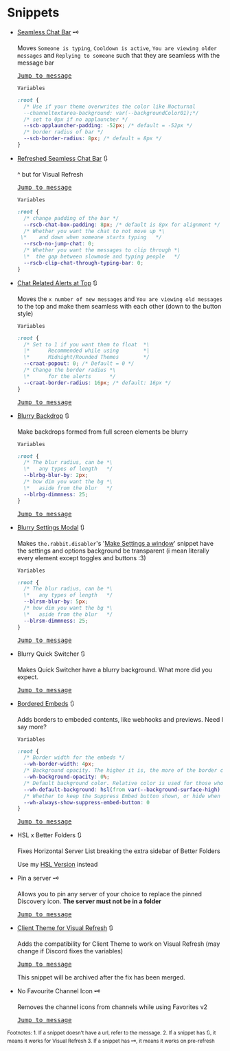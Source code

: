 # Snippets

- [Seamless Chat Bar](https://nspc911.github.io/themes/vencord/SeamlessChatBar.theme.css) 🗝

  Moves `Someone is typing`, `Cooldown is active`, `You are viewing older messages` and `Replying to someone` such that they are seamless with the message bar

  [<kbd>Jump to message</kbd>](https://discord.com/channels/1015060230222131221/1028106818368589824/1322496323202715689)

  `Variables`

  ```css
  :root {
    /* Use if your theme overwrites the color like Nocturnal
    --channeltextarea-background: var(--backgroundColor01);*/
    /* set to 0px if no applauncher */
    --scb-applauncher-padding: -52px; /* default = -52px */
    /* border radius of bar */
    --scb-border-radius: 8px; /* default = 8px */
  }
  ```

- [Refreshed Seamless Chat Bar](https://nspc911.github.io/themes/vencord/RefreshedSeamlessChatBar.theme.css) 🔃

  ^ but for Visual Refresh

  [<kbd>Jump to message</kbd>](https://discord.com/channels/1015060230222131221/1028106818368589824/1354738654148427786)

  `Variables`

  ```css
  :root {
    /* change padding of the bar */
    --rscb-chat-box-padding: 8px; /* default is 8px for alignment */
    /* Whether you want the chat to not move up *\
   \*    and down when someone starts typing   */
    --rscb-no-jump-chat: 0;
    /* Whether you want the messages to clip through *\
    \*  the gap between slowmode and typing people   */
    --rscb-clip-chat-through-typing-bar: 0;
  }
  ```

- [Chat Related Alerts at Top](https://nspc911.github.io/themes/vencord/ChatRelatedAlertsAtTop.theme.css) 🔃

  Moves the `x number of new messages` and `You are viewing old messages` to the top and make them seamless with each other (down to the button style)

  `Variables`

  ```css
  :root {
    /* Set to 1 if you want them to float  *\
    |*      Recommended while using        *|
    \*      Midnight/Rounded Themes        */
    --craat-popout: 0; /* Default = 0 */
    /* Change the border radius *\
    \*      for the alerts      */
    --craat-border-radius: 16px; /* default: 16px */
  }
  ```

  [<kbd>Jump to message</kbd>](https://discord.com/channels/1015060230222131221/1028106818368589824/1354756324285743216)

- [Blurry Backdrop](https://nspc911.github.io/themes/vencord/BlurryBackdrop.theme.css) 🔃

  Make backdrops formed from full screen elements be blurry

  `Variables`

  ```css
  :root {
    /* The blur radius, can be *\
    \*   any types of length   */
    --blrbg-blur-by: 2px;
    /* how dim you want the bg *\
    \*   aside from the blur   */
    --blrbg-dimmness: 25;
  }
  ```

  [<kbd>Jump to message</kbd>](https://discord.com/channels/1015060230222131221/1028106818368589824/1362083384829935920)

- [Blurry Settings Modal](https://nspc911.github.io/themes/vencord/BlurrySettingsModal.theme.css) 🔃

  Makes `the.rabbit.disabler`'s '[Make Settings a window](https://discord.com/channels/1015060230222131221/1028106818368589824/1353097168214425693)' snippet have the settings and options background be transparent (i mean literally every element except toggles and buttons :3)

  `Variables`

  ```css
  :root {
    /* The blur radius, can be *\
    \*   any types of length   */
    --blrsm-blur-by: 5px;
    /* how dim you want the bg *\
    \*   aside from the blur   */
    --blrsm-dimmness: 25;
  }
  ```

  [<kbd>Jump to message</kbd>](https://discord.com/channels/1015060230222131221/1028106818368589824/1362419625945464852)

- Blurry Quick Switcher 🔃

  Makes Quick Switcher have a blurry background. What more did you expect.

  [<kbd>Jump to message</kbd>](https://discord.com/channels/1015060230222131221/1028106818368589824/1362656483770372219)

- [Bordered Embeds](https://nspg911.github.io/themes/vencord/BorderedEmbeds.theme.css) 🔃

  Adds borders to embeded contents, like webhooks and previews. Need I say more?

  `Variables`

  ```css
  :root {
    /* Border width for the embeds */
    --wh-border-width: 4px;
    /* Background opacity. The higher it is, the more of the border color seeps through */
    --wh-background-opacity: 0%;
    /* Default background color. Relative color is used for those who use transparent themes */
    --wh-default-background: hsl(from var(--background-surface-high) h s l / 100%);
    /* Whether to keep the Suppress Embed button shown, or hide when not hovered on */
    --wh-always-show-suppress-embed-button: 0
  }
  ```

  [<kbd>Jump to message</kbd>](https://discord.com/channels/1015060230222131221/1028106818368589824/1402181676007821324)

- HSL x Better Folders 🔃

  Fixes Horizontal Server List breaking the extra sidebar of Better Folders

  Use my [HSL Version](https://nspc911.github.io/themes/vencord/HorizontalServerList.theme.css) instead

- Pin a server 🗝

  Allows you to pin any server of your choice to replace the pinned Discovery icon. **The server must not be in a folder**

  [<kbd>Jump to message</kbd>](https://discord.com/channels/1015060230222131221/1028106818368589824/1327967783778254868)

- [Client Theme for Visual Refresh](https://nspc911.github.io/themes/vencord/VisualRefreshClientTheme.theme.css) 🔃

  Adds the compatibility for Client Theme to work on Visual Refresh (may change if Discord fixes the variables)

  [<kbd>Jump to message</kbd>](https://discord.com/channels/1015060230222131221/1028106818368589824/1331976527545368646)

  This snippet will be archived after the fix has been merged.

- No Favourite Channel Icon 🗝

  Removes the channel icons from channels while using Favorites v2

  [<kbd>Jump to message</kbd>](https://discord.com/channels/1015060230222131221/1028106818368589824/1337032719602946079)

<sub>
Footnotes:
1. If a snippet doesn't have a url, refer to the message.
2. If a snippet has <kbd>🔃</kbd>, it means it works for Visual Refresh
3. If a snippet has <kbd>🗝️</kbd>, it means it works on pre-refresh
<sub>
